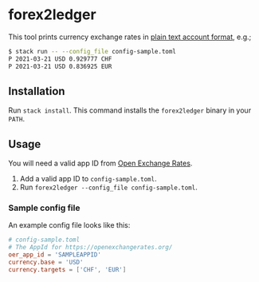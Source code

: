# forex2ledger

This tool prints currency exchange rates in [plain text account
format](https://plaintextaccounting.org/), e.g.;

```bash
$ stack run -- --config_file config-sample.toml
P 2021-03-21 USD 0.929777 CHF
P 2021-03-21 USD 0.836925 EUR
```

## Installation

Run `stack install`. This command installs the `forex2ledger` binary in your
`PATH`.

## Usage

You will need a valid app ID from
[Open Exchange Rates](http://openexchangerates.org).

1. Add a valid app ID to `config-sample.toml`.
2. Run `forex2ledger --config_file config-sample.toml`.

### Sample config file

An example config file looks like this:

```TOML
# config-sample.toml
# The AppId for https://openexchangerates.org/
oer_app_id = 'SAMPLEAPPID'
currency.base = 'USD'
currency.targets = ['CHF', 'EUR']
```
